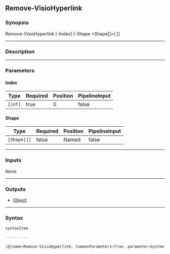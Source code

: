 Remove-VisioHyperlink
---------------------

### Synopsis

Remove-VisioHyperlink [-Index] <int> [-Shape <Shape[]>] [<CommonParameters>]

---

### Description

---

### Parameters
#### **Index**

|Type   |Required|Position|PipelineInput|
|-------|--------|--------|-------------|
|`[int]`|true    |0       |false        |

#### **Shape**

|Type       |Required|Position|PipelineInput|
|-----------|--------|--------|-------------|
|`[Shape[]]`|false   |Named   |false        |

---

### Inputs
None

---

### Outputs
* [Object](https://learn.microsoft.com/en-us/dotnet/api/System.Object)

---

### Syntax
```PowerShell
syntaxItem
```
```PowerShell
----------
```
```PowerShell
{@{name=Remove-VisioHyperlink; CommonParameters=True; parameter=System.Object[]}}
```
